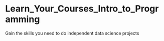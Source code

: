 # Learn_Your_Courses_Intro_to_Programming
Gain the skills you need to do independent data science projects
